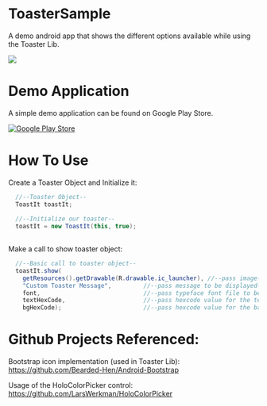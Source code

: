 ToasterSample
=============

A demo android app that shows the different options available while using the Toaster Lib.


<img src="http://i34.photobucket.com/albums/d147/cking24343/4shot_zpsf537231d.png" />

Demo Application
================
A simple demo application can be found on Google Play Store.

<a href="https://play.google.com/store/apps/details?id=king.chad.toastersample">
  <img alt="Google Play Store"
       src="https://developer.android.com/images/brand/en_app_rgb_wo_60.png" />
</a>


How To Use
==============
Create a Toaster Object and Initialize it:
```java
  //--Toaster Object--
  ToastIt toastIt;
	
  //--Initialize our toaster--
  toastIt = new ToastIt(this, true);
  
```

Make a call to show toaster object:
```java
  //--Basic call to toaster object--
  toastIt.show(
	getResources().getDrawable(R.drawable.ic_launcher), //--pass image--
	"Custom Toaster Message",         //--pass message to be displayed--
	font,                             //--pass typeface font file to be used--
	textHexCode,                      //--pass hexcode value for the text color of toaster--
	bgHexCode);                       //--pass hexcode value for the background color of toaster--
```


Github Projects Referenced:
===========================
Bootstrap icon implementation (used in Toaster Lib):
https://github.com/Bearded-Hen/Android-Bootstrap

Usage of the HoloColorPicker control:
https://github.com/LarsWerkman/HoloColorPicker
